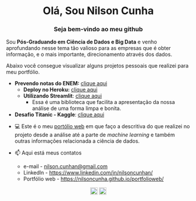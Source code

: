 <h1 align="center">Olá, Sou Nilson Cunha</h1>
<h3 align="center">Seja bem-vindo ao meu github</h3>

Sou **Pós-Graduando em Ciência de Dados e Big Data** e venho aprofundando nesse tema tão valioso para as empresas que é obter informação, e o mais importante, direcionamento através dos dados.

Abaixo você consegue visualizar alguns projetos pessoais que realizei para meu portfólio.
* **Prevendo notas do ENEM:** [clique aqui](https://colab.research.google.com/drive/1beela9VdVWEcLPEDXUoo7LmFzrmpYxdz)
  * **Deploy no Heroku:** <a href="https://portfolio-enem.herokuapp.com/" target="_blank">clique aqui</a>
  * **Utilizando Streamlit**: [clique aqui](https://portfolio-enem-streamlit.herokuapp.com/)
    * Essa é uma biblioteca que facilita a apresentação da nossa análise de uma forma limpa e bonita.
* **Desafio Titanic - Kaggle**: [clique aqui](https://colab.research.google.com/drive/10XbF-MI1mRXpQHTsPL5qfjYkeAkYZQVa?usp=sharing)

- 💻 Este é o meu [portólio web](https://nilsoncunha.github.io/portfolioweb/) em que faço a descritiva do que realizei no projeto desde a análise até a parte de *machine learning* e também outras informações relacionada a ciência de dados.

- 📫 Aqui está meus contatos
  * e-mail - nilson.cunhan@gmail.com
  * LinkedIn - https://www.linkedin.com/in/nilsoncunhan/
  * Portfólio web - https://nilsoncunha.github.io/portfolioweb/

<p align="center">
<a href="https://linkedin.com/in/nilsoncunhan" target="blank"><img align="center" src="https://cdn.jsdelivr.net/npm/simple-icons@3.0.1/icons/linkedin.svg" alt="nilsoncunhan" height="20" width="20" /></a>
<a href="https://kaggle.com/nilsoncunhan" target="blank"><img align="center" src="https://cdn.jsdelivr.net/npm/simple-icons@3.0.1/icons/kaggle.svg" alt="nilsoncunhan" height="20" width="20" /></a>
</p>
